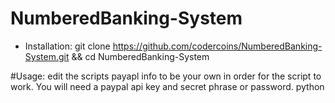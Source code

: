 # NumberedBanking-System

* Installation: git clone https://github.com/codercoins/NumberedBanking-System.git && cd NumberedBanking-System

#Usage: edit the scripts payapl info to be your own in order for the script to work. You will need a paypal api key and secret phrase or password.
python 
